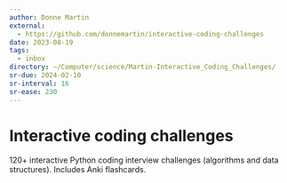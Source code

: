 ```yaml
---
author: Donne Martin
external:
  - https://github.com/donnemartin/interactive-coding-challenges
date: 2023-08-19
tags:
  - inbox
directory: ~/Computer/science/Martin-Interactive_Coding_Challenges/
sr-due: 2024-02-10
sr-interval: 16
sr-ease: 230
---
```


# Interactive coding challenges

120+ interactive Python coding interview challenges (algorithms and data
structures).  Includes Anki flashcards.
